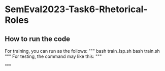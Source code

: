 # SemEval2023-Task6-Rhetorical-Roles
## How to run the code
For training, you can run as the follows:
"""
  bash train_lsp.sh
  bash train.sh
"""
For testing, the command may like this:
"""
  
"""
